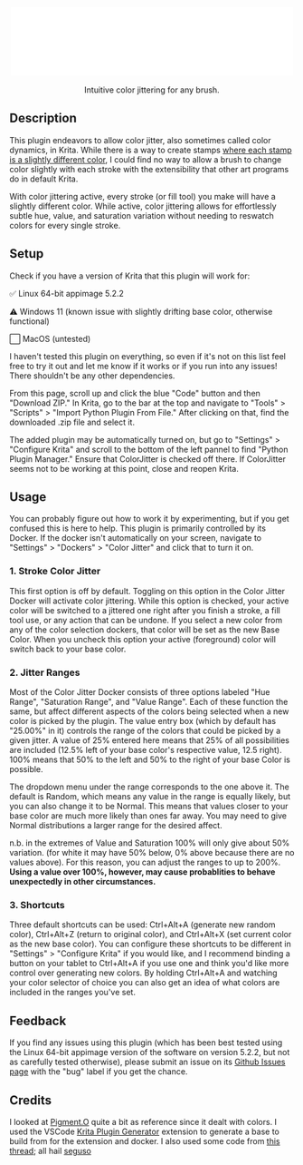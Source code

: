<!DOCTYPE html
<html lang="en">


<body>
  <a href="https://github.com/MalloryMiller/KritaColorJitter/wiki"><p align="center"> <img src="logo.svg" alt="css-in-readme"> </p></a>
  <p align="center">Intuitive color jittering for any brush.</p>

  <h2>Description</h2>
  <p>This plugin endeavors to allow color jitter, also sometimes called color dynamics, in Krita. While there is a way to create stamps <a href="https://www.youtube.com/watch?v=-WSQvjhjT3o">where each stamp is a slightly different color</a>, I could find no way to allow a brush to change color slightly with each stroke with the extensibility that other art programs do in default Krita.</p>
  <p>With color jittering active, every stroke (or fill tool) you make will have a slightly different color. While active, color jittering allows for effortlessly subtle hue, value, and saturation variation without needing to reswatch colors for every single stroke.</p>


  <h2>Setup</h2>
  <p>Check if you have a version of Krita that this plugin will work for:</p>

✅ Linux 64-bit appimage 5.2.2
 
⚠️  Windows 11 (known issue with slightly drifting base color, otherwise functional)
 
⬜  MacOS (untested)

  <p> I haven't tested this plugin on everything, so even if it's not on this list feel free to try it out and let me know if it works or if you run into any issues! There shouldn't be any other dependencies.</p>
  <p>From this page, scroll up and click the blue "Code" button and then "Download ZIP." In Krita, go to the bar at the top and navigate to "Tools" > "Scripts" > "Import Python Plugin From File." After clicking on that, find the downloaded .zip file and select it.</p>
  <p>The added plugin may be automatically turned on, but go to "Settings" > "Configure Krita" and scroll to the bottom of the left pannel to find "Python Plugin Manager." Ensure that ColorJitter is checked off there. If ColorJitter seems not to be working at this point, close and reopen Krita.</p>


  <h2>Usage</h2>
  <p>You can probably figure out how to work it by experimenting, but if you get confused this is here to help. This plugin is primarily controlled by its Docker. If the docker isn't automatically on your screen, navigate to "Settings" > "Dockers" > "Color Jitter" and click that to turn it on. </p>
  
  <h3>1. Stroke Color Jitter</h3>
  <p>This first option is off by default. Toggling on this option in the Color Jitter Docker will activate color jittering. While this option is checked, your active color will be switched to a jittered one right after you finish a stroke, a fill tool use, or any action that can be undone. If you select a new color from any of the color selection dockers, that color will be set as the new Base Color. When you uncheck this option your active (foreground) color will switch back to your base color. </p>

  <h3>2. Jitter Ranges</h3>
  <p>Most of the Color Jitter Docker consists of three options labeled "Hue Range", "Saturation Range", and "Value Range". Each of these function the same, but affect different aspects of the colors being selected when a new color is picked by the plugin. The value entry box (which by default has "25.00%" in it) controls the range of the colors that could be picked by a given jitter. A value of 25% entered here means that 25% of all possibilities are included (12.5% left of your base color's respective value, 12.5 right). 100% means that 50% to the left and 50% to the right of your base Color is possible.</p>
  <p>The dropdown menu under the range corresponds to the one above it. The default is Random, which means any value in the range is equally likely, but you can also change it to be Normal. This means that values closer to your base color are much more likely than ones far away. You may need to give Normal distributions a larger range for the desired affect.</p>
  <p>n.b. in the extremes of Value and Saturation 100% will only give about 50% variation. (for white it may have 50% below, 0% above because there are no values above). For this reason, you can adjust the ranges to up to 200%. <b>Using a value over 100%, however, may cause probablities to behave unexpectedly in other circumstances.</b></p>

  <h3>3. Shortcuts</h3>
  <p>Three default shortcuts can be used: Ctrl+Alt+A (generate new random color), Ctrl+Alt+Z (return to original color), and Ctrl+Alt+X (set current color as the new base color). You can configure these shortcuts to be different in "Settings" > "Configure Krita" if you would like, and I recommend binding a button on your tablet to Ctrl+Alt+A if you use one and think you'd like more control over generating new colors. By holding Ctrl+Alt+A and watching your color selector of choice you can also get an idea of what colors are included in the ranges you've set.</p>


  <h2>Feedback</h2>
  <p>If you find any issues using this plugin (which has been best tested using the Linux 64-bit appimage version of the software on version 5.2.2, but not as carefully tested otherwise), please submit an issue on its <a href="https://github.com/MalloryMiller/KritaColorJitter/issues">Github Issues page</a> with the "bug" label if you get the chance.</p>

  <h2>Credits</h2>
  <p>I looked at <a href="https://github.com/EyeOdin/Pigment.O">Pigment.O</a> quite a bit as reference since it dealt with colors. I used the VSCode <a href="https://github.com/cg-cnu/vscode-krita-plugin-generator">Krita Plugin Generator</a> extension to generate a base to build from for the extension and docker. I also used some code from <a href="https://krita-artists.org/t/how-can-i-listen-to-foregroundcolorchanged/40889/13">this thread</a>; all hail <a href="https://krita-artists.org/u/seguso/summary"> seguso</a>  </p>

</body>

</html>
